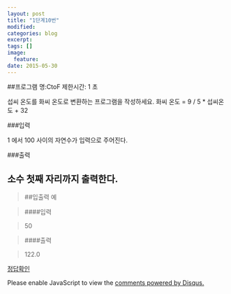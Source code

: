 ```yaml
---
layout: post
title: "1단계10번"
modified:
categories: blog
excerpt:
tags: []
image:
  feature:
date: 2015-05-30
---
```

##프로그램 명:CtoF
제한시간: 1 초

섭씨 온도를 화씨 온도로 변환하는 프로그램을 작성하세요. 
화씨 온도 = 9 / 5 * 섭씨온도 + 32 




###입력

1 에서 100 사이의 자연수가 입력으로 주어진다. 

###출력

소수 첫째 자리까지 출력한다. 
-------
> ##입출력 예

> ####입력

>50


> ####출력

>122.0



[정답확인]

[정답확인]:http://183.106.113.109/judgeonline/showmessage.php?pname=CtoF

<div id="disqus_thread"></div>
<script type="text/javascript">
    /* * * CONFIGURATION VARIABLES * * */
    var disqus_shortname = 'junyoung0225';
    
    /* * * DON'T EDIT BELOW THIS LINE * * */
    (function() {
        var dsq = document.createElement('script'); dsq.type = 'text/javascript'; dsq.async = true;
        dsq.src = '//' + disqus_shortname + '.disqus.com/embed.js';
        (document.getElementsByTagName('head')[0] || document.getElementsByTagName('body')[0]).appendChild(dsq);
    })();
</script>
<noscript>Please enable JavaScript to view the <a href="https://disqus.com/?ref_noscript" rel="nofollow">comments powered by Disqus.</a></noscript>


